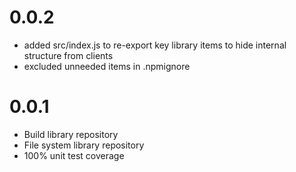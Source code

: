 # 0.0.2

- added src/index.js to re-export key library items to hide internal structure from clients
- excluded unneeded items in .npmignore


# 0.0.1

- Build library repository
- File system library repository
- 100% unit test coverage

